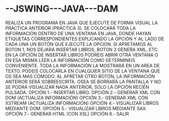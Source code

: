 # --JSWING---JAVA---DAM




REALIZA UN PROGRAMA EN JAVA QUE EJECUTE DE FORMA VISUAL LA PRÁCTICA
ANTERIOR (PRÁCTICA 3). SE COLOCARÁ TODA LA INFORMACIÓN DENTRO DE UNA
VENTANA EN JAVA, DONDE HAYAN ETIQUETAS CORRESPONDIENTES EXPLICANDO LA
OPCIÓN Y AL LADO DE CADA UNA UN BOTÓN QUE EJECUTE LA OPCION. SI APRETAMOS
AL BOTON 1, NOS DEJARÁ INSERTAR LIBROS, BOTON 2 GENERA XML, ETC.
EN LA OPCIÓN DE INSERTAR LIBROS PODREIS ABRIR OTRA VENTANA O EN ESA MISMA
LEER LA INFORMACIÓN COMO DETERMINEIS CONVENIENTE.
TODA LA INFORMACIÓN LA MOSTRARÁ EN UN AREA DE TEXTO. PODEIS COLOCARLA
EN CUALQUIER SITIO DE LA VENTANA QUE OS SEA MAS CÓMODO.
AL APRETAR OTRO BOTÓN, LA INFORMACIÓN ANTERIOR SERÁ SOBREESCRITA. OSEA
SE BORRARÁ LA PANTALLA Y NO SE PODRÁ VISUALIZAR NADA ANTERIOR, SOLO LA
OPCIÓN RECIÉN PULSADA.
OPCIÓN 1.- INSERTAR LIBRO.
OPCIÓN 2.- GENERAR XML CON DOM (ACTUALIZA INFORMACIÓN)
OPCIÓN 3.- GENERAR XML CON XSTREAM (ACTUALIZA INFORMACIÓN)
OPCIÓN 4.- VISUALIZAR LIBROS MEDIANTE DOM.
OPCIÓN 5.- VISUALIZAR LIBROS MEDIANTE SAX.
OPCIÓN 7.- GENERAR HTML (CON XSL)
OPCIÓN 8.- SALIR
 

